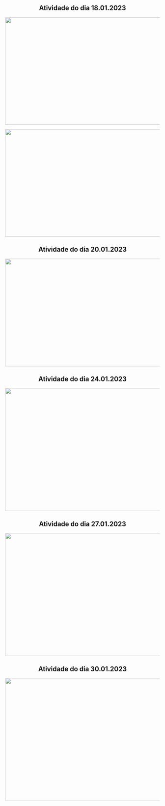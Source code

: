 <h2 align="center">Atividade do dia 18.01.2023</h2>

<p align="center">
  <img width="700" height="350" src="https://user-images.githubusercontent.com/59098432/213537844-e31e0318-1dba-4cb9-8322-d037b3a4e3e4.png">
</p>

<p align="center">
  <img width="700" height="350" src="https://user-images.githubusercontent.com/59098432/213538223-2d97787f-e3d3-4020-9494-830d92b49190.png">
</p>

<h2 align="center">Atividade do dia 20.01.2023</h2>

<p align="center">
  <img width="700" height="350" src="https://user-images.githubusercontent.com/59098432/213888562-c428a273-6ffa-4cd8-8674-2ffa7a310819.png">
</p>

<h2 align="center">Atividade do dia 24.01.2023</h2>

<p align="center">
  <img width="700" height="400" src="https://user-images.githubusercontent.com/59098432/214734117-bfb22d8b-5c88-4b81-84f2-b290cd0adf11.png">
</p>

<h2 align="center">Atividade do dia 27.01.2023</h2>

<p align="center">
  <img width="700" height="400" src="https://user-images.githubusercontent.com/59098432/215232402-b66d4607-35ba-449b-903d-6f2bb2e1076b.png">
</p>

<h2 align="center">Atividade do dia 30.01.2023</h2>

<p align="center">
  <img width="700" height="400" src="https://user-images.githubusercontent.com/59098432/216110651-5b3a3848-0473-49a4-81aa-0d617af19737.png">
</p>

